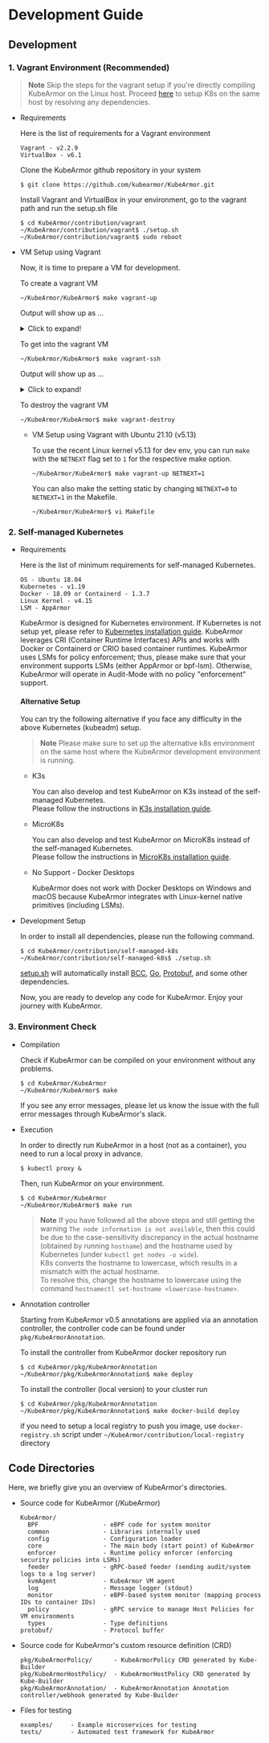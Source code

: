 # Development Guide

## Development

### 1. Vagrant Environment (Recommended)

   > **Note** Skip the steps for the vagrant setup if you're directly compiling KubeArmor on the Linux host.
    Proceed [here](#2-self-managed-kubernetes) to setup K8s on the same host by resolving any dependencies.

   * Requirements

     Here is the list of requirements for a Vagrant environment

     ```text
     Vagrant - v2.2.9
     VirtualBox - v6.1
     ```

     Clone the KubeArmor github repository in your system

     ```text
     $ git clone https://github.com/kubearmor/KubeArmor.git
     ```

     Install Vagrant and VirtualBox in your environment, go to the vagrant path and run the setup.sh file

     ```text
     $ cd KubeArmor/contribution/vagrant
     ~/KubeArmor/contribution/vagrant$ ./setup.sh
     ~/KubeArmor/contribution/vagrant$ sudo reboot
     ```

  * VM Setup using Vagrant

      Now, it is time to prepare a VM for development.

      To create a vagrant VM

      ```text
      ~/KubeArmor/KubeArmor$ make vagrant-up
      ```

      Output will show up as ...

      <details>
      <summary>Click to expand!</summary>

      ```text
      cd /home/gourav/KubeArmor/contribution/vagrant; NETNEXT=0 DLV_RPORT=2345 vagrant up; true
      Bringing machine 'kubearmor-dev' up with 'virtualbox' provider...
      ==> kubearmor-dev: Importing base box 'ubuntu/bionic64'...
      ==> kubearmor-dev: Matching MAC address for NAT networking...
      ==> kubearmor-dev: Checking if box 'ubuntu/bionic64' version '20220131.0.0' is up to date...
      ==> kubearmor-dev: Setting the name of the VM: kubearmor-dev
      ==> kubearmor-dev: Clearing any previously set network interfaces...
      ==> kubearmor-dev: Preparing network interfaces based on configuration...
          kubearmor-dev: Adapter 1: nat
      ==> kubearmor-dev: Forwarding ports...
          kubearmor-dev: 2345 (guest) => 2345 (host) (adapter 1)
          kubearmor-dev: 22 (guest) => 2222 (host) (adapter 1)
      ==> kubearmor-dev: Running 'pre-boot' VM customizations...
      ==> kubearmor-dev: Booting VM...
      ==> kubearmor-dev: Waiting for machine to boot. This may take a few minutes...
          kubearmor-dev: SSH address: 127.0.0.1:2222
          kubearmor-dev: SSH username: vagrant
          kubearmor-dev: SSH auth method: private key
          kubearmor-dev: Warning: Connection reset. Retrying...
          kubearmor-dev: Warning: Remote connection disconnect. Retrying...
          kubearmor-dev:
          kubearmor-dev: Vagrant insecure key detected. Vagrant will automatically replace
          kubearmor-dev: this with a newly generated keypair for better security.
          kubearmor-dev:
          kubearmor-dev: Inserting generated public key within guest...
          kubearmor-dev: Removing insecure key from the guest if it's present...
          kubearmor-dev: Key inserted! Disconnecting and reconnecting using new SSH key...
      ==> kubearmor-dev: Machine booted and ready!
      ==> kubearmor-dev: Checking for guest additions in VM...
          kubearmor-dev: The guest additions on this VM do not match the installed version of
          kubearmor-dev: VirtualBox! In most cases this is fine, but in rare cases it can
          kubearmor-dev: prevent things such as shared folders from working properly. If you see
          kubearmor-dev: shared folder errors, please make sure the guest additions within the
          kubearmor-dev: virtual machine match the version of VirtualBox you have installed on
          kubearmor-dev: your host and reload your VM.
          kubearmor-dev:
          kubearmor-dev: Guest Additions Version: 5.2.42
          kubearmor-dev: VirtualBox Version: 6.1
      ==> kubearmor-dev: Setting hostname...
      ==> kubearmor-dev: Mounting shared folders...
          kubearmor-dev: /vagrant => /home/gourav/KubeArmor/contribution/vagrant
          kubearmor-dev: /home/vagrant/KubeArmor => /home/gourav/KubeArmor
      ==> kubearmor-dev: Running provisioner: file...
          kubearmor-dev: ~/.ssh/id_rsa.pub => /home/vagrant/.ssh/id_rsa.pub
      ==> kubearmor-dev: Running provisioner: shell...
          kubearmor-dev: Running: inline script
      ==> kubearmor-dev: Running provisioner: file...
          kubearmor-dev: ~/.gitconfig => $HOME/.gitconfig
      ==> kubearmor-dev: Running provisioner: shell...
          kubearmor-dev: Running: /tmp/vagrant-shell20220202-55671-bn8u0f.sh
          ...
      ```

      </details>

      To get into the vagrant VM

      ```text
      ~/KubeArmor/KubeArmor$ make vagrant-ssh
      ```

      Output will show up as ...

      <details>
      <summary>Click to expand!</summary>

      ```text
      d /home/gourav/KubeArmor/contribution/vagrant; NETNEXT=0 DLV_RPORT=2345 vagrant ssh; true
      Welcome to Ubuntu 18.04.6 LTS (GNU/Linux 4.15.0-167-generic x86_64)

       * Documentation:  https://help.ubuntu.com
       * Management:     https://landscape.canonical.com
       * Support:        https://ubuntu.com/advantage

        System information as of Wed Feb  2 10:35:55 UTC 2022

        System load:  0.06               Processes:              128
        Usage of /:   11.1% of 38.71GB   Users logged in:        0
        Memory usage: 10%                IP address for enp0s3:  10.0.2.15
        Swap usage:   0%                 IP address for docker0: 172.17.0.1


      5 updates can be applied immediately.
      1 of these updates is a standard security update.
      To see these additional updates run: apt list --upgradable

      New release '20.04.3 LTS' available.
      Run 'do-release-upgrade' to upgrade to it.


      vagrant@kubearmor-dev:~$
      ```

      </details>

      To destroy the vagrant VM

      ```text
      ~/KubeArmor/KubeArmor$ make vagrant-destroy
      ```

    * VM Setup using Vagrant with Ubuntu 21.10 (v5.13)

      To use the recent Linux kernel v5.13 for dev env, you can run `make` with the `NETNEXT` flag set to `1` for the respective make option.

      ```text
      ~/KubeArmor/KubeArmor$ make vagrant-up NETNEXT=1
      ```

       You can also make the setting static by changing `NETNEXT=0` to `NETNEXT=1` in the Makefile.

      ```text
      ~/KubeArmor/KubeArmor$ vi Makefile
      ```

### 2. Self-managed Kubernetes
   * Requirements

     Here is the list of minimum requirements for self-managed Kubernetes.

     ```text
     OS - Ubuntu 18.04
     Kubernetes - v1.19
     Docker - 18.09 or Containerd - 1.3.7
     Linux Kernel - v4.15
     LSM - AppArmor
     ```

     KubeArmor is designed for Kubernetes environment. If Kubernetes is not setup yet, please refer to [Kubernetes installation guide](self-managed-k8s/README.md).
     KubeArmor leverages CRI (Container Runtime Interfaces) APIs and works with Docker or Containerd or CRIO based container runtimes. KubeArmor uses LSMs for policy enforcement; thus, please make sure that your environment supports LSMs \(either AppArmor or bpf-lsm\). Otherwise, KubeArmor will operate in Audit-Mode with no policy "enforcement" support.

        #### Alternative Setup
        You can try the following alternative if you face any difficulty in the above Kubernetes (kubeadm) setup.
        
        > **Note** Please make sure to set up the alternative k8s environment on the same host where the KubeArmor development environment is running. 
      * K3s

        You can also develop and test KubeArmor on K3s instead of the self-managed Kubernetes.  
        Please follow the instructions in [K3s installation guide](k3s/README.md).

      * MicroK8s

        You can also develop and test KubeArmor on MicroK8s instead of the self-managed Kubernetes.  
        Please follow the instructions in [MicroK8s installation guide](microk8s/README.md).

      * No Support - Docker Desktops

        KubeArmor does not work with Docker Desktops on Windows and macOS because KubeArmor integrates with Linux-kernel native primitives (including LSMs).


   * Development Setup

     In order to install all dependencies, please run the following command.

     ```text
     $ cd KubeArmor/contribution/self-managed-k8s
     ~/KubeArmor/contribution/self-managed-k8s$ ./setup.sh
     ```

     [setup.sh](self-managed-k8s/setup.sh) will automatically install [BCC](https://github.com/iovisor/bcc/blob/master/INSTALL.md), [Go](https://go.dev/doc/install), [Protobuf](https://grpc.io/docs/protoc-installation/), and some other dependencies.

     Now, you are ready to develop any code for KubeArmor. Enjoy your journey with KubeArmor.

### 3.  Environment Check
   * Compilation

        Check if KubeArmor can be compiled on your environment without any problems.

        ```text
        $ cd KubeArmor/KubeArmor
        ~/KubeArmor/KubeArmor$ make
        ```

        If you see any error messages, please let us know the issue with the full error messages through KubeArmor's slack.

   * Execution

        In order to directly run KubeArmor in a host (not as a container), you need to run a local proxy in advance.

        ```text
        $ kubectl proxy &
        ```

        Then, run KubeArmor on your environment.

        ```text
        $ cd KubeArmor/KubeArmor
        ~/KubeArmor/KubeArmor$ make run
        ```
        > **Note** If you have followed all the above steps and still getting the warning `The node information is not available`, then this could be due to the case-sensitivity discrepancy in the actual hostname (obtained by running `hostname`) and the hostname used by Kubernetes (under `kubectl get nodes -o wide`).<br>
        K8s converts the hostname to lowercase, which results in a mismatch with the actual hostname.<br>
        To resolve this, change the hostname to lowercase using the command `hostnamectl set-hostname <lowercase-hostname>`.
         
   * Annotation controller
      
      Starting from KubeArmor v0.5 annotations are applied via an annotation controller, the controller code can be found under `pkg/KubeArmorAnnotation`.

      To install the controller from KubeArmor docker repository run
      ```text
      $ cd KubeArmor/pkg/KubeArmorAnnotation
      ~/KubeArmor/pkg/KubeArmorAnnotation$ make deploy
      ```
      
      To install the controller (local version) to your cluster run
      ```text
      $ cd KubeArmor/pkg/KubeArmorAnnotation
      ~/KubeArmor/pkg/KubeArmorAnnotation$ make docker-build deploy
      ```
      
      if you need to setup a local registry to push you image, use `docker-registry.sh` script under `~/KubeArmor/contribution/local-registry` directory

## Code Directories

Here, we briefly give you an overview of KubeArmor's directories.

* Source code for KubeArmor \(/KubeArmor\)

  ```text
  KubeArmor/
    BPF                  - eBPF code for system monitor
    common               - Libraries internally used
    config               - Configuration loader
    core                 - The main body (start point) of KubeArmor
    enforcer             - Runtime policy enforcer (enforcing security policies into LSMs)
    feeder               - gRPC-based feeder (sending audit/system logs to a log server)
    kvmAgent             - KubeArmor VM agent
    log                  - Message logger (stdout)
    monitor              - eBPF-based system monitor (mapping process IDs to container IDs)
    policy               - gRPC service to manage Host Policies for VM environments
    types                - Type definitions
  protobuf/              - Protocol buffer
  ```

* Source code for KubeArmor's custom resource definition \(CRD\)

  ```text
  pkg/KubeArmorPolicy/      - KubeArmorPolicy CRD generated by Kube-Builder
  pkg/KubeArmorHostPolicy/  - KubeArmorHostPolicy CRD generated by Kube-Builder
  pkg/KubeArmorAnnotation/  - KubeArmorAnnotation Annotation controller/webhook generated by Kube-Builder
  ```

* Files for testing

  ```text
  examples/     - Example microservices for testing
  tests/        - Automated test framework for KubeArmor
  ```
